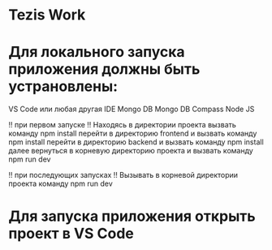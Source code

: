 # Tezis Work

# Для локального запуска приложения должны быть устрановлены:

VS Code или любая другая IDE
Mongo DB
Mongo DB Compass
Node JS

!! при первом запуске !!
Находясь в директории проекта вызвать команду npm install
перейти в директорию frontend и вызвать команду npm install
перейти в директорию backend и вызвать команду npm install
далее вернуться в корневую директорию проекта и вызвать команду npm run dev

!! при последующих запусках !!
Вызывать в корневой директории проекта команду npm run dev

# Для запуска приложения открыть проект в VS Code
